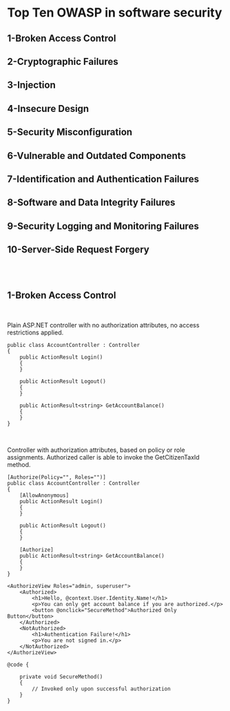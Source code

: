 # Top Ten OWASP in software security

## 1-Broken Access Control
## 2-Cryptographic Failures
## 3-Injection
## 4-Insecure Design
## 5-Security Misconfiguration
## 6-Vulnerable and Outdated Components
## 7-Identification and Authentication Failures
## 8-Software and Data Integrity Failures
## 9-Security Logging and Monitoring Failures
## 10-Server-Side Request Forgery

<br />
<br />

## 1-Broken Access Control
<br />

Plain ASP.NET controller with no authorization attributes, no access restrictions applied.
<br/>

```
public class AccountController : Controller​
{​
    public ActionResult Login()​
    {
    }

    public ActionResult Logout()​
    {
    }

    public ActionResult<string> GetAccountBalance()​
    {
    }
}
```
<br/>

Controller with authorization attributes, based on policy or role assignments. Authorized caller is able to invoke the GetCitizenTaxId method.

```
[Authorize(Policy="", Roles="")]​
public class AccountController : Controller​
{​
    [AllowAnonymous]​
    public ActionResult Login()​            
    {
    }

    public ActionResult Logout()​            
    {
    }

    [Authorize]
    public ActionResult<string> GetAccountBalance()​
    {
    }
}​
```

```
<AuthorizeView Roles="admin, superuser">​
    <Authorized>​
        <h1>Hello, @context.User.Identity.Name!</h1>​
        <p>You can only get account balance if you are authorized.</p>​
        <button @onclick="SecureMethod">Authorized Only Button</button>​
    </Authorized>​
    <NotAuthorized>​
        <h1>Authentication Failure!</h1>​
        <p>You are not signed in.</p>​
    </NotAuthorized>​
</AuthorizeView>​

@code { ​

    private void SecureMethod() ​
    { ​
        // Invoked only upon successful authorization
    }    ​ 
}
```